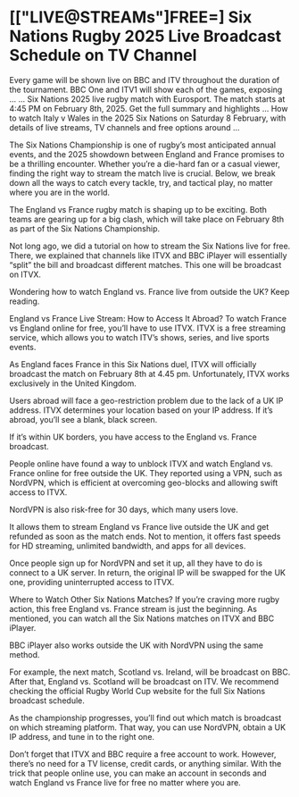 # [["LIVE@STREAMs"]FREE=] Six Nations Rugby 2025 Live Broadcast Schedule on TV Channel

Every game will be shown live on BBC and ITV throughout the duration of the tournament. BBC One and ITV1 will show each of the games, exposing ... ... Six Nations 2025 live rugby match with Eurosport. The match starts at 4:45 PM on February 8th, 2025. Get the full summary and highlights ...  How to watch Italy v Wales in the 2025 Six Nations on Saturday 8 February, with details of live streams, TV channels and free options around ...

The Six Nations Championship is one of rugby’s most anticipated annual events, and the 2025 showdown between England and France promises to be a thrilling encounter. Whether you’re a die-hard fan or a casual viewer, finding the right way to stream the match live is crucial. Below, we break down all the ways to catch every tackle, try, and tactical play, no matter where you are in the world.

The England vs France rugby match is shaping up to be exciting. Both teams are gearing up for a big clash, which will take place on February 8th as part of the Six Nations Championship.

Not long ago, we did a tutorial on how to stream the Six Nations live for free. There, we explained that channels like ITVX and BBC iPlayer will essentially “split” the bill and broadcast different matches. This one will be broadcast on ITVX.

Wondering how to watch England vs. France live from outside the UK? Keep reading.

England vs France Live Stream: How to Access It Abroad?
To watch France vs England online for free, you’ll have to use ITVX. ITVX is a free streaming service, which allows you to watch ITV’s shows, series, and live sports events.

As England faces France in this Six Nations duel, ITVX will officially broadcast the match on February 8th at 4.45 pm. Unfortunately, ITVX works exclusively in the United Kingdom.

Users abroad will face a geo-restriction problem due to the lack of a UK IP address. ITVX determines your location based on your IP address. If it’s abroad, you’ll see a blank, black screen.

If it’s within UK borders, you have access to the England vs. France broadcast.

People online have found a way to unblock ITVX and watch England vs. France online for free outside the UK. They reported using a VPN, such as NordVPN, which is efficient at overcoming geo-blocks and allowing swift access to ITVX.

NordVPN is also risk-free for 30 days, which many users love.

It allows them to stream England vs France live outside the UK and get refunded as soon as the match ends. Not to mention, it offers fast speeds for HD streaming, unlimited bandwidth, and apps for all devices.

Once people sign up for NordVPN and set it up, all they have to do is connect to a UK server. In return, the original IP will be swapped for the UK one, providing uninterrupted access to ITVX.

Where to Watch Other Six Nations Matches?
If you’re craving more rugby action, this free England vs. France stream is just the beginning. As mentioned, you can watch all the Six Nations matches on ITVX and BBC iPlayer.

BBC iPlayer also works outside the UK with NordVPN using the same method.

For example, the next match, Scotland vs. Ireland, will be broadcast on BBC. After that, England vs. Scotland will be broadcast on ITV. We recommend checking the official Rugby World Cup website for the full Six Nations broadcast schedule.

As the championship progresses, you’ll find out which match is broadcast on which streaming platform. That way, you can use NordVPN, obtain a UK IP address, and tune in to the right one.

Don’t forget that ITVX and BBC require a free account to work. However, there’s no need for a TV license, credit cards, or anything similar. With the trick that people online use, you can make an account in seconds and watch England vs France live for free no matter where you are.

